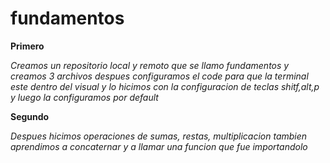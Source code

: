 # fundamentos

**Primero**

*Creamos un repositorio local y remoto que se llamo fundamentos y creamos 3 archivos despues configuramos el code para que la terminal este dentro del visual y lo hicimos con la configuracion de teclas shitf,alt,p y luego la configuramos por default*

**Segundo**

*Despues hicimos operaciones de sumas, restas, multiplicacion tambien aprendimos a concaternar y a llamar una funcion que fue importandolo*
